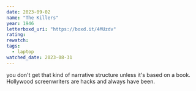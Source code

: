 ```yaml
---
date: 2023-09-02
name: "The Killers"
year: 1946
letterboxd_uri: "https://boxd.it/4MUzdv"
rating: 
rewatch: 
tags:
  - laptop
watched_date: 2023-08-31
---
```


you don't get that kind of narrative structure unless it's based on a book. Hollywood screenwriters are hacks and always have been.
